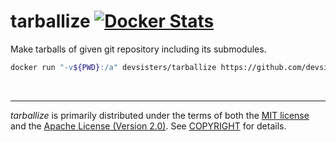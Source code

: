 tarballize [![Docker Stats]][Docker Hub]
========
Make tarballs of given git repository including its submodules.

```sh
docker run "-v${PWD}:/a" devsisters/tarballize https://github.com/devsisters/goquic v0.1
```

<br>

--------
*tarballize* is primarily distributed under the terms of both the [MIT
license] and the [Apache License (Version 2.0)]. See [COPYRIGHT] for details.

[Docker Hub]: https://hub.docker.com/r/devsisters/tarballize/
[Docker Stats]: https://badgen.net/docker/pulls/devsisters/tarballize?icon=docker&label=pulls
[MIT license]: LICENSE-MIT
[Apache License (Version 2.0)]: LICENSE-APACHE
[COPYRIGHT]: COPYRIGHT
